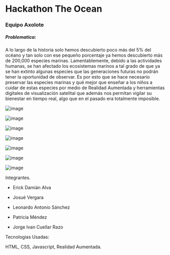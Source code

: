 #
<h1> Hackathon The Ocean </h1>

<h3> Equipo Axolote </h3>

<h5> Problematica: </h5>
<p> A lo largo de la historia solo hemos descubierto poco más del 5% del océano y tan solo con ese pequeño porcentaje ya hemos descubierto más de 200,000 especies marinas. Lamentablemente, debido a las actividades humanas, se han afectado los ecosistemas marinos a tal grado de que ya se han extinto algunas especies que las generaciones futuras no podrán tener la oportunidad de observar. Es por esto que se hace necesario preservar las especies marinas y qué mejor que enseñar a los niños a cuidar de estas especies por medio de Realidad Aumentada y herramientas digitales de visualización satelital que además nos permitan vigilar su bienestar en tiempo real, algo que en el pasado era totalmente imposible. </p>

![image](https://user-images.githubusercontent.com/46494068/168503213-4cd79b80-c7db-4d5b-a9e0-ad7565906fcf.png)

![image](https://user-images.githubusercontent.com/46494068/168503281-308c2a84-9501-457b-aa94-2f2eefdbe1da.png)

![image](https://user-images.githubusercontent.com/46494068/168503416-b18f35eb-fe93-46be-b286-439d3a63e615.png)

![image](https://user-images.githubusercontent.com/46494068/168503442-eec80b40-7e22-4160-bfd7-6fa6f7840a1e.png)

![image](https://user-images.githubusercontent.com/46494068/168503455-461017ee-2baf-4d99-8f3f-014cb15a1078.png)

![image](https://user-images.githubusercontent.com/46494068/168503468-b6ca0842-10b3-41d9-be08-c386cff35fc0.png)

![image](https://user-images.githubusercontent.com/46494068/168503945-c146929f-e5a5-4370-bb59-587cf06fdf52.png)


Integrantes. 

- Erick Damián Alva

- Josué Vergara

- Leonardo Antonio Sánchez

- Patricia Méndez

- Jorge Ivan Cuellar Razo

Tecnologias Usadas:

HTML, CSS, Javascript, Realidad Aumentada.
